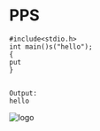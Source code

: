 # PPS

```
#include<stdio.h>
int main()s("hello");
{
put
}


Output:
hello

```
![logo]("https://github.com/adam-p/markdown-here/raw/master/src/common/images/icon48.png")
